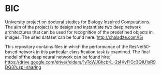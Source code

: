 # BIC
University project on doctoral studies for Biology Inspired Computations.
The aim of the project is to design and instantiate two deep network architectures that can be used for
recognition of the predefined objects in images. The used dataset can be found here: http://chaladze.com/l5/

This repository contains files in which the performance of the ResNet50-based network in this particular classification task is examined.
The final model of the deep neural network can be found hire: https://drive.google.com/drive/folders/1yToWJGhcbK_-2t4KyFICc3QIU1oR9DG8?usp=sharing
